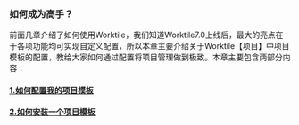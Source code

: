 ### 如何成为高手？

前面几章介绍了如何使用Worktile，我们知道Worktile7.0上线后，最大的亮点在于各项功能均可实现自定义配置，所以本章主要介绍关于Worktile【项目】中项目模板的配置，教给大家如何通过配置将项目管理做到极致。本章主要包含两部分内容：


#### [1.如何配置我的项目模板](/senior/templates.md)
#### [2.如何安装一个项目模板](/senior/templates.md)